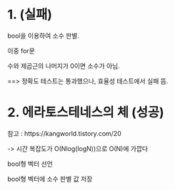 # 1. (실패)
<p> bool을 이용하여 소수 판별.
<p> 이중 for문
<p> 수와 제곱근의 나머지가 0이면 소수가 아님.
<p> 
==> 정확도 테스트는 통과했으나, 효율성 테스트에서 실패 뜸.

# 2. 에라토스테네스의 체 (성공)
<p> 참고 : https://kangworld.tistory.com/20
<p> -> 시간 복잡도가 O(Nlog(logN))으로 O(N)에 가깝다
<p> bool형 벡터 선언
<p> bool형 벡터에 소수 판별 값 저장
